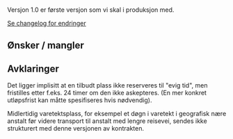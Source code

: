 # 
Versjon 1.0 er første versjon som vi skal i produksjon med.

[Se changelog for endringer](changelog.md)

## Ønsker / mangler

## Avklaringer
Det ligger implisitt at en tilbudt plass ikke reserveres til "evig tid", men fristilles etter f.eks. 24 timer om den ikke askepteres.
(En mer konkret utløpsfrist kan måtte spesifiseres hvis nødvendig).

Midlertidig varetektsplass, for eksempel et døgn i varetekt i geografisk nære anstalt før videre transport til anstalt med lengre reisevei, sendes ikke strukturert med denne versjonen av kontrakten.